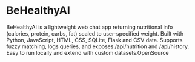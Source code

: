 # BeHealthyAI
BeHealthyAI is a lightweight web chat app returning nutritional info (calories, protein, carbs, fat) scaled to user-specified weight. Built with Python, JavaScript, HTML, CSS, SQLite, Flask and CSV data. Supports fuzzy matching, logs queries, and exposes /api/nutrition and /api/history. Easy to run locally and extend with custom datasets.OpenSource
